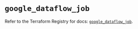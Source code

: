 # `google_dataflow_job`

Refer to the Terraform Registry for docs: [`google_dataflow_job`](https://registry.terraform.io/providers/hashicorp/google/6.9.0/docs/resources/dataflow_job).
